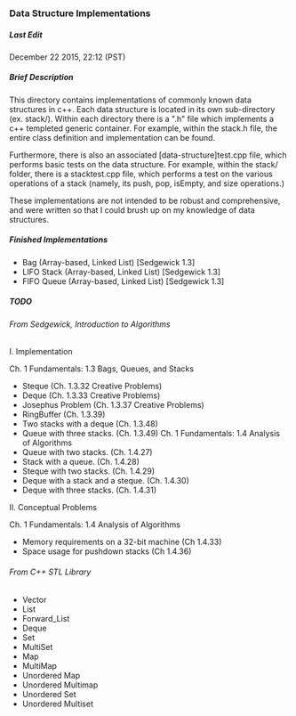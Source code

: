 ### Data Structure Implementations

##### Last Edit
December 22 2015, 22:12 (PST)

##### Brief Description

This directory contains implementations of commonly known data structures in 
c++. Each data structure is located in its own sub-directory (ex. stack/).
Within each directory there is a ".h" file which implements a c++ templeted 
generic container. For example, within the stack.h file, the entire class 
definition and implementation can be found. 

Furthermore, there is also an associated [data-structure]test.cpp file, which 
performs basic tests on the data structure. For example, within the stack/ 
folder, there is a stacktest.cpp file, which performs a test on the various operations 
of a stack (namely, its push, pop, isEmpty, and size operations.)

These implementations are not intended to be robust and comprehensive, and 
were written so that I could brush up on my knowledge of data structures.

##### Finished Implementations

- Bag (Array-based, Linked List) [Sedgewick 1.3]
- LIFO Stack (Array-based, Linked List) [Sedgewick 1.3]
- FIFO Queue (Array-based, Linked List) [Sedgewick 1.3]

##### TODO

###### From Sedgewick, Introduction to Algorithms 

I. Implementation

Ch. 1 Fundamentals: 1.3 Bags, Queues, and Stacks
- Steque (Ch. 1.3.32 Creative Problems)
- Deque (Ch. 1.3.33 Creative Problems)
- Josephus Problem (Ch. 1.3.37 Creative Problems)
- RingBuffer (Ch. 1.3.39)
- Two stacks with a deque (Ch. 1.3.48)
- Queue with three stacks. (Ch. 1.3.49)
Ch. 1 Fundamentals: 1.4 Analysis of Algorithms
- Queue with two stacks. (Ch. 1.4.27)
- Stack with a queue. (Ch. 1.4.28)
- Steque with two stacks. (Ch. 1.4.29)
- Deque with a stack and a steque. (Ch. 1.4.30)
- Deque with three stacks. (Ch. 1.4.31)

II. Conceptual Problems

Ch. 1 Fundamentals: 1.4 Analysis of Algorithms
- Memory requirements on a 32-bit machine (Ch 1.4.33)
- Space usage for pushdown stacks (Ch 1.4.36)

###### From C++ STL Library

- Vector
- List
- Forward_List
- Deque
- Set
- MultiSet
- Map
- MultiMap
- Unordered Map
- Unordered Multimap
- Unordered Set
- Unordered Multiset

